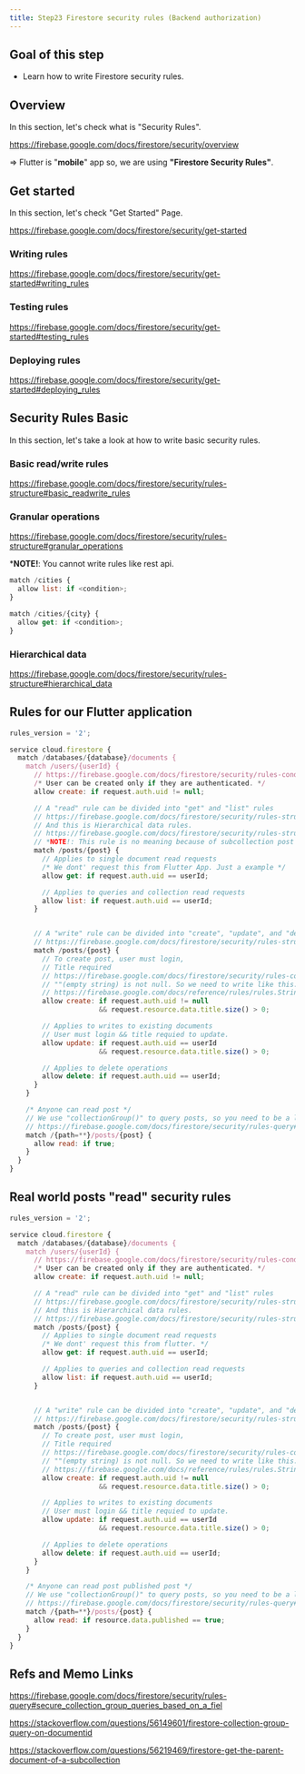 ```yaml
---
title: Step23 Firestore security rules (Backend authorization)
---
```


## Goal of this step
- Learn how to write Firestore security rules.

## Overview
In this section, let's check what is "Security Rules".

https://firebase.google.com/docs/firestore/security/overview

=> Flutter is "**mobile**" app so, we are using **"Firestore Security Rules"**.


## Get started
In this section, let's check "Get Started" Page.

https://firebase.google.com/docs/firestore/security/get-started

### Writing rules
https://firebase.google.com/docs/firestore/security/get-started#writing_rules

### Testing rules
https://firebase.google.com/docs/firestore/security/get-started#testing_rules

### Deploying rules
https://firebase.google.com/docs/firestore/security/get-started#deploying_rules


## Security Rules Basic
In this section, let's take a look at how to write basic security rules.

### Basic read/write rules
https://firebase.google.com/docs/firestore/security/rules-structure#basic_readwrite_rules

### Granular operations
https://firebase.google.com/docs/firestore/security/rules-structure#granular_operations

***NOTE!**: You cannot write rules like rest api.
```js
match /cities {
  allow list: if <condition>;
}

match /cities/{city} {
  allow get: if <condition>;
}
```

### Hierarchical data
https://firebase.google.com/docs/firestore/security/rules-structure#hierarchical_data

## Rules for our Flutter application
```js
rules_version = '2';

service cloud.firestore {
  match /databases/{database}/documents {
    match /users/{userId} {
      // https://firebase.google.com/docs/firestore/security/rules-conditions#authentication
      /* User can be created only if they are authenticated. */
      allow create: if request.auth.uid != null;

      // A "read" rule can be divided into "get" and "list" rules
      // https://firebase.google.com/docs/firestore/security/rules-structure#granular_operations
      // And this is Hierarchical data rules.
      // https://firebase.google.com/docs/firestore/security/rules-structure#hierarchical_data
      // *NOTE!: This rule is no meaning because of subcollection post rule.
      match /posts/{post} {
        // Applies to single document read requests
        /* We dont' request this from Flutter App. Just a example */
        allow get: if request.auth.uid == userId;

        // Applies to queries and collection read requests
        allow list: if request.auth.uid == userId;
      }


      // A "write" rule can be divided into "create", "update", and "delete" rules
      // https://firebase.google.com/docs/firestore/security/rules-structure#granular_operations
      match /posts/{post} {
        // To create post, user must login,
        // Title required
        // https://firebase.google.com/docs/firestore/security/rules-conditions#data_validation
        // ""(empty string) is not null. So we need to write like this.
        // https://firebase.google.com/docs/reference/rules/rules.String?authuser=0#size
        allow create: if request.auth.uid != null
                      && request.resource.data.title.size() > 0;

        // Applies to writes to existing documents
        // User must login && title requied to update.
        allow update: if request.auth.uid == userId
                      && request.resource.data.title.size() > 0;

        // Applies to delete operations
        allow delete: if request.auth.uid == userId;
      }
    }

    /* Anyone can read post */
    // We use "collectionGroup()" to query posts, so you need to be a little bit careful.
    // https://firebase.google.com/docs/firestore/security/rules-query#collection_group_queries_and_security_rules
    match /{path=**}/posts/{post} {
      allow read: if true;
    }
  }
}
```

## Real world posts "read" security rules
```js {45-50}
rules_version = '2';

service cloud.firestore {
  match /databases/{database}/documents {
    match /users/{userId} {
      // https://firebase.google.com/docs/firestore/security/rules-conditions#authentication
      /* User can be created only if they are authenticated. */
      allow create: if request.auth.uid != null;

      // A "read" rule can be divided into "get" and "list" rules
      // https://firebase.google.com/docs/firestore/security/rules-structure#granular_operations
      // And this is Hierarchical data rules.
      // https://firebase.google.com/docs/firestore/security/rules-structure#hierarchical_data
      match /posts/{post} {
        // Applies to single document read requests
        /* We dont' request this from flutter. */
        allow get: if request.auth.uid == userId;

        // Applies to queries and collection read requests
        allow list: if request.auth.uid == userId;
      }


      // A "write" rule can be divided into "create", "update", and "delete" rules
      // https://firebase.google.com/docs/firestore/security/rules-structure#granular_operations
      match /posts/{post} {
        // To create post, user must login,
        // Title required
        // https://firebase.google.com/docs/firestore/security/rules-conditions#data_validation
        // ""(empty string) is not null. So we need to write like this.
        // https://firebase.google.com/docs/reference/rules/rules.String?authuser=0#size
        allow create: if request.auth.uid != null
                      && request.resource.data.title.size() > 0;

        // Applies to writes to existing documents
        // User must login && title requied to update.
        allow update: if request.auth.uid == userId
                      && request.resource.data.title.size() > 0;

        // Applies to delete operations
        allow delete: if request.auth.uid == userId;
      }
    }

    /* Anyone can read post published post */
    // We use "collectionGroup()" to query posts, so you need to be a little bit careful.
    // https://firebase.google.com/docs/firestore/security/rules-query#collection_group_queries_and_security_rules
    match /{path=**}/posts/{post} {
      allow read: if resource.data.published == true;
    }
  }
}
```

## Refs and Memo Links
https://firebase.google.com/docs/firestore/security/rules-query#secure_collection_group_queries_based_on_a_fiel

https://stackoverflow.com/questions/56149601/firestore-collection-group-query-on-documentid

https://stackoverflow.com/questions/56219469/firestore-get-the-parent-document-of-a-subcollection